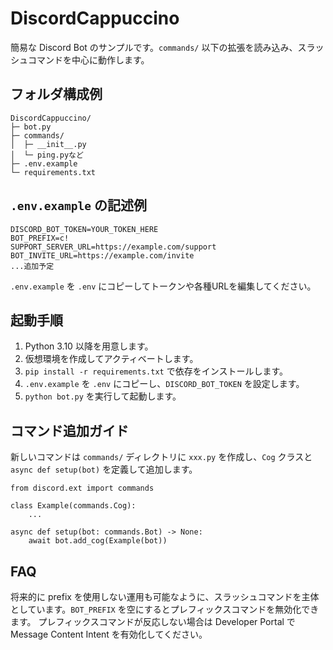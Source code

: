 # DiscordCappuccino

簡易な Discord Bot のサンプルです。`commands/` 以下の拡張を読み込み、スラッシュコマンドを中心に動作します。

## フォルダ構成例

```
DiscordCappuccino/
├─ bot.py
├─ commands/
│  ├─ __init__.py
│  └─ ping.pyなど
├─ .env.example
└─ requirements.txt
```

## `.env.example` の記述例

```
DISCORD_BOT_TOKEN=YOUR_TOKEN_HERE
BOT_PREFIX=c!
SUPPORT_SERVER_URL=https://example.com/support
BOT_INVITE_URL=https://example.com/invite
...追加予定
```

`.env.example` を `.env` にコピーしてトークンや各種URLを編集してください。

## 起動手順

1. Python 3.10 以降を用意します。
2. 仮想環境を作成してアクティベートします。
3. `pip install -r requirements.txt` で依存をインストールします。
4. `.env.example` を `.env` にコピーし、`DISCORD_BOT_TOKEN` を設定します。
5. `python bot.py` を実行して起動します。

## コマンド追加ガイド

新しいコマンドは `commands/` ディレクトリに `xxx.py` を作成し、`Cog` クラスと `async def setup(bot)` を定義して追加します。

```
from discord.ext import commands

class Example(commands.Cog):
    ...

async def setup(bot: commands.Bot) -> None:
    await bot.add_cog(Example(bot))
```

## FAQ

将来的に prefix を使用しない運用も可能なように、スラッシュコマンドを主体としています。`BOT_PREFIX` を空にするとプレフィックスコマンドを無効化できます。
プレフィックスコマンドが反応しない場合は Developer Portal で Message Content Intent を有効化してください。
